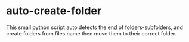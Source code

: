 # auto-create-folder
This small python script auto detects the end of folders-subfolders, and create folders from files name then move them to their correct folder.
